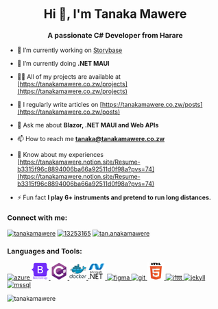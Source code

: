 <h1 align="center">Hi 👋, I'm Tanaka Mawere</h1>
<h3 align="center">A passionate C# Developer from Harare</h3>

- 🔭 I’m currently working on [Storybase](https://storybase.co.zw)

- 🌱 I’m currently doing **.NET MAUI**

- 👨‍💻 All of my projects are available at [https://tanakamawere.co.zw/projects](https://tanakamawere.co.zw/projects)

- 📝 I regularly write articles on [https://tanakamawere.co.zw/posts](https://tanakamawere.co.zw/posts)

- 💬 Ask me about **Blazor, .NET MAUI and Web APIs**

- 📫 How to reach me **tanaka@tanakamawere.co.zw**

- 📄 Know about my experiences [https://tanakamawere.notion.site/Resume-b3315f96c8894006ba66a92511d0f98a?pvs=74](https://tanakamawere.notion.site/Resume-b3315f96c8894006ba66a92511d0f98a?pvs=74)

- ⚡ Fun fact **I play 6+ instruments and pretend to run long distances.**

<h3 align="left">Connect with me:</h3>
<p align="left">
<a href="https://linkedin.com/in/tanakamawere" target="blank"><img align="center" src="https://raw.githubusercontent.com/rahuldkjain/github-profile-readme-generator/master/src/images/icons/Social/linked-in-alt.svg" alt="tanakamawere" height="30" width="40" /></a>
<a href="https://stackoverflow.com/users/13253165" target="blank"><img align="center" src="https://raw.githubusercontent.com/rahuldkjain/github-profile-readme-generator/master/src/images/icons/Social/stack-overflow.svg" alt="13253165" height="30" width="40" /></a>
<a href="https://instagram.com/tan.anakamawere" target="blank"><img align="center" src="https://raw.githubusercontent.com/rahuldkjain/github-profile-readme-generator/master/src/images/icons/Social/instagram.svg" alt="tan.anakamawere" height="30" width="40" /></a>
</p>

<h3 align="left">Languages and Tools:</h3>
<p align="left"> <a href="https://azure.microsoft.com/en-in/" target="_blank" rel="noreferrer"> <img src="https://www.vectorlogo.zone/logos/microsoft_azure/microsoft_azure-icon.svg" alt="azure" width="40" height="40"/> </a> <a href="https://getbootstrap.com" target="_blank" rel="noreferrer"> <img src="https://raw.githubusercontent.com/devicons/devicon/master/icons/bootstrap/bootstrap-plain-wordmark.svg" alt="bootstrap" width="40" height="40"/> </a> <a href="https://www.w3schools.com/cs/" target="_blank" rel="noreferrer"> <img src="https://raw.githubusercontent.com/devicons/devicon/master/icons/csharp/csharp-original.svg" alt="csharp" width="40" height="40"/> </a> <a href="https://www.docker.com/" target="_blank" rel="noreferrer"> <img src="https://raw.githubusercontent.com/devicons/devicon/master/icons/docker/docker-original-wordmark.svg" alt="docker" width="40" height="40"/> </a> <a href="https://dotnet.microsoft.com/" target="_blank" rel="noreferrer"> <img src="https://raw.githubusercontent.com/devicons/devicon/master/icons/dot-net/dot-net-original-wordmark.svg" alt="dotnet" width="40" height="40"/> </a> <a href="https://www.figma.com/" target="_blank" rel="noreferrer"> <img src="https://www.vectorlogo.zone/logos/figma/figma-icon.svg" alt="figma" width="40" height="40"/> </a> <a href="https://git-scm.com/" target="_blank" rel="noreferrer"> <img src="https://www.vectorlogo.zone/logos/git-scm/git-scm-icon.svg" alt="git" width="40" height="40"/> </a> <a href="https://www.w3.org/html/" target="_blank" rel="noreferrer"> <img src="https://raw.githubusercontent.com/devicons/devicon/master/icons/html5/html5-original-wordmark.svg" alt="html5" width="40" height="40"/> </a> <a href="https://ifttt.com/" target="_blank" rel="noreferrer"> <img src="https://www.vectorlogo.zone/logos/ifttt/ifttt-ar21.svg" alt="ifttt" width="40" height="40"/> </a> <a href="https://jekyllrb.com/" target="_blank" rel="noreferrer"> <img src="https://www.vectorlogo.zone/logos/jekyllrb/jekyllrb-icon.svg" alt="jekyll" width="40" height="40"/> </a> <a href="https://www.microsoft.com/en-us/sql-server" target="_blank" rel="noreferrer"> <img src="https://www.svgrepo.com/show/303229/microsoft-sql-server-logo.svg" alt="mssql" width="40" height="40"/> </a> </p>

<p><img align="center" src="https://github-readme-stats.vercel.app/api/top-langs?username=tanakamawere&show_icons=true&locale=en&layout=compact" alt="tanakamawere" /></p>
